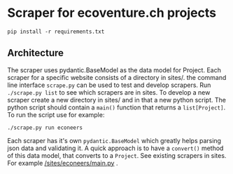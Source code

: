 # Scraper for ecoventure.ch projects

```console
pip install -r requirements.txt
```


## Architecture

The scraper uses pydantic.BaseModel as the data model for Project. Each scraper for a specific website consists of a directory in sites/. the command line interface ```scrape.py``` can be used to test and develop scrapers. Run ```./scrape.py list``` to see which scrapers are in sites. To develop a new scraper create a new directory in sites/ and in that a new python script. The python script should contain a ```main()``` function that returns a ```list[Project]```. To run the script use for example:

```console
./scrape.py run econeers
```

Each scraper has it's own ```pydantic.BaseModel``` which greatly helps parsing json data and validating it. A quick approach is to have a ```convert()``` method of this data model, that converts to a ```Project```. See existing scrapers in sites. For example [/sites/econeers/main.py](/sites/econeers/main.py) .
